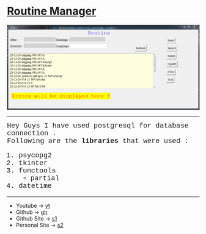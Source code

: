 # <u>Routine Manager</u>

![DBMS](routine.PNG)

<hr>

<font face='Courier New' size=4>Hey Guys I have used postgresql for database connection .<br>
Following are the **libraries** that were used :
1. psycopg2
2. tkinter
3. functools
   - partial
4. datetime
</font>

<hr>

- Youtube -> [yt][youtube]
- Github -> [gh][github]
- Github Site -> [s1][site]
- Personal Site -> [s2][site2]
  
[youtube]:www.youtube.com
[github]:github.com/Sahil1709
[site]:sahil1709.github.io
[site2]:sahilgupta.tk

